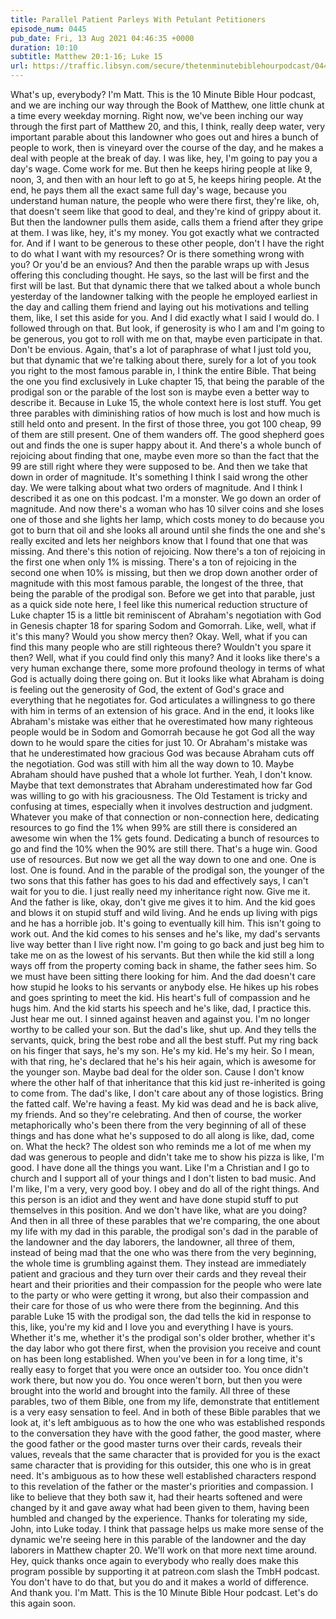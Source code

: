 ```yaml
---
title: Parallel Patient Parleys With Petulant Petitioners
episode_num: 0445
pub_date: Fri, 13 Aug 2021 04:46:35 +0000
duration: 10:10
subtitle: Matthew 20:1-16; Luke 15
url: https://traffic.libsyn.com/secure/thetenminutebiblehourpodcast/0445_-_Parallel_Patient_Parleys_With_Petulant_Petitioners.mp3
---
```


 What's up, everybody? I'm Matt. This is the 10 Minute Bible Hour podcast, and we are inching our way through the Book of Matthew, one little chunk at a time every weekday morning. Right now, we've been inching our way through the first part of Matthew 20, and this, I think, really deep water, very important parable about this landowner who goes out and hires a bunch of people to work, then is vineyard over the course of the day, and he makes a deal with people at the break of day. I was like, hey, I'm going to pay you a day's wage. Come work for me. But then he keeps hiring people at like 9, noon, 3, and then with an hour left to go at 5, he keeps hiring people. At the end, he pays them all the exact same full day's wage, because you understand human nature, the people who were there first, they're like, oh, that doesn't seem like that good to deal, and they're kind of grippy about it. But then the landowner pulls them aside, calls them a friend after they gripe at them. I was like, hey, it's my money. You got exactly what we contracted for. And if I want to be generous to these other people, don't I have the right to do what I want with my resources? Or is there something wrong with you? Or you'd be an envious? And then the parable wraps up with Jesus offering this concluding thought. He says, so the last will be first and the first will be last. But that dynamic there that we talked about a whole bunch yesterday of the landowner talking with the people he employed earliest in the day and calling them friend and laying out his motivations and telling them, like, I set this aside for you. And I did exactly what I said I would do. I followed through on that. But look, if generosity is who I am and I'm going to be generous, you got to roll with me on that, maybe even participate in that. Don't be envious. Again, that's a lot of paraphrase of what I just told you, but that dynamic that we're talking about there, surely for a lot of you took you right to the most famous parable in, I think the entire Bible. That being the one you find exclusively in Luke chapter 15, that being the parable of the prodigal son or the parable of the lost son is maybe even a better way to describe it. Because in Luke 15, the whole context here is lost stuff. You get three parables with diminishing ratios of how much is lost and how much is still held onto and present. In the first of those three, you got 100 cheap, 99 of them are still present. One of them wanders off. The good shepherd goes out and finds the one is super happy about it. And there's a whole bunch of rejoicing about finding that one, maybe even more so than the fact that the 99 are still right where they were supposed to be. And then we take that down in order of magnitude. It's something I think I said wrong the other day. We were talking about what two orders of magnitude. And I think I described it as one on this podcast. I'm a monster. We go down an order of magnitude. And now there's a woman who has 10 silver coins and she loses one of those and she lights her lamp, which costs money to do because you got to burn that oil and she looks all around until she finds the one and she's really excited and lets her neighbors know that I found that one that was missing. And there's this notion of rejoicing. Now there's a ton of rejoicing in the first one when only 1% is missing. There's a ton of rejoicing in the second one when 10% is missing, but then we drop down another order of magnitude with this most famous parable, the longest of the three, that being the parable of the prodigal son. Before we get into that parable, just as a quick side note here, I feel like this numerical reduction structure of Luke chapter 15 is a little bit reminiscent of Abraham's negotiation with God in Genesis chapter 18 for sparing Sodom and Gomorrah. Like, well, what if it's this many? Would you show mercy then? Okay. Well, what if you can find this many people who are still righteous there? Wouldn't you spare it then? Well, what if you could find only this many? And it looks like there's a very human exchange there, some more profound theology in terms of what God is actually doing there going on. But it looks like what Abraham is doing is feeling out the generosity of God, the extent of God's grace and everything that he negotiates for. God articulates a willingness to go there with him in terms of an extension of his grace. And in the end, it looks like Abraham's mistake was either that he overestimated how many righteous people would be in Sodom and Gomorrah because he got God all the way down to he would spare the cities for just 10. Or Abraham's mistake was that he underestimated how gracious God was because Abraham cuts off the negotiation. God was still with him all the way down to 10. Maybe Abraham should have pushed that a whole lot further. Yeah, I don't know. Maybe that text demonstrates that Abraham underestimated how far God was willing to go with his graciousness. The Old Testament is tricky and confusing at times, especially when it involves destruction and judgment. Whatever you make of that connection or non-connection here, dedicating resources to go find the 1% when 99% are still there is considered an awesome win when the 1% gets found. Dedicating a bunch of resources to go and find the 10% when the 90% are still there. That's a huge win. Good use of resources. But now we get all the way down to one and one. One is lost. One is found. And in the parable of the prodigal son, the younger of the two sons that this father has goes to his dad and effectively says, I can't wait for you to die. I just really need my inheritance right now. Give me it. And the father is like, okay, don't give me gives it to him. And the kid goes and blows it on stupid stuff and wild living. And he ends up living with pigs and he has a horrible job. It's going to eventually kill him. This isn't going to work out. And the kid comes to his senses and he's like, my dad's servants live way better than I live right now. I'm going to go back and just beg him to take me on as the lowest of his servants. But then while the kid still a long ways off from the property coming back in shame, the father sees him. So we must have been sitting there looking for him. And the dad doesn't care how stupid he looks to his servants or anybody else. He hikes up his robes and goes sprinting to meet the kid. His heart's full of compassion and he hugs him. And the kid starts his speech and he's like, dad, I practice this. Just hear me out. I sinned against heaven and against you. I'm no longer worthy to be called your son. But the dad's like, shut up. And they tells the servants, quick, bring the best robe and all the best stuff. Put my ring back on his finger that says, he's my son. He's my kid. He's my heir. So I mean, with that ring, he's declared that he's his heir again, which is awesome for the younger son. Maybe bad deal for the older son. Cause I don't know where the other half of that inheritance that this kid just re-inherited is going to come from. The dad's like, I don't care about any of those logistics. Bring the fatted calf. We're having a feast. My kid was dead and he is back alive, my friends. And so they're celebrating. And then of course, the worker metaphorically who's been there from the very beginning of all of these things and has done what he's supposed to do all along is like, dad, come on. What the heck? The oldest son who reminds me a lot of me when my dad was generous to people and didn't take me to show his pizza is like, I'm good. I have done all the things you want. Like I'm a Christian and I go to church and I support all of your things and I don't listen to bad music. And I'm like, I'm a very, very good boy. I obey and do all of the right things. And this person is an idiot and they went and have done stupid stuff to put themselves in this position. And we don't have like, what are you doing? And then in all three of these parables that we're comparing, the one about my life with my dad in this parable, the prodigal son's dad in the parable of the landowner and the day laborers, the landowner, all three of them, instead of being mad that the one who was there from the very beginning, the whole time is grumbling against them. They instead are immediately patient and gracious and they turn over their cards and they reveal their heart and their priorities and their compassion for the people who were late to the party or who were getting it wrong, but also their compassion and their care for those of us who were there from the beginning. And this parable Luke 15 with the prodigal son, the dad tells the kid in response to this, like, you're my kid and I love you and everything I have is yours. Whether it's me, whether it's the prodigal son's older brother, whether it's the day labor who got there first, when the provision you receive and count on has been long established. When you've been in for a long time, it's really easy to forget that you were once an outsider too. You once didn't work there, but now you do. You once weren't born, but then you were brought into the world and brought into the family. All three of these parables, two of them Bible, one from my life, demonstrate that entitlement is a very easy sensation to feel. And in both of these Bible parables that we look at, it's left ambiguous as to how the one who was established responds to the conversation they have with the good father, the good master, where the good father or the good master turns over their cards, reveals their values, reveals that the same character that is provided for you is the exact same character that is providing for this outsider, this one who is in great need. It's ambiguous as to how these well established characters respond to this revelation of the father or the master's priorities and compassion. I like to believe that they both saw it, had their hearts softened and were changed by it and gave away what had been given to them, having been humbled and changed by the experience. Thanks for tolerating my side, John, into Luke today. I think that passage helps us make more sense of the dynamic we're seeing here in this parable of the landowner and the day laborers in Matthew chapter 20. We'll work on that more next time around. Hey, quick thanks once again to everybody who really does make this program possible by supporting it at patreon.com slash the TmbH podcast. You don't have to do that, but you do and it makes a world of difference. And thank you. I'm Matt. This is the 10 Minute Bible Hour podcast. Let's do this again soon.